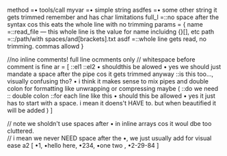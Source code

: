


method =• tools/call
myvar =• simple string
asdfes =• some other string it gets trimmed remember and has char limitations
full_l =::no space after the syntax cos this eats the whole line with no trimming
params = {
    name =::read_file — this whole line is the value for name incluidng {}[], etc 
    path =::/path/with spaces/and[brackets].txt
    asdf =::whole line gets read, no trimming. commas allowd
}

//no inline comments!  full line ocmments only
   // whitespace before comment is fine
ar = [
    ::el1
    ::el2
    • shouldthis be alowed
    • yes we should just mandate a space after the pipe cos it gets trimmed anyway
    ::is this too..., visually confusing tho?
    • i think it makes sense to mix pipes and double colon for formatting like unwrapping or compressing maybe
    (
        ::do we need 
        ::  double colon
        ::for each line like this
        • should this be allowed 
        • yes it just has to start with a space. i mean it doens't HAVE to.  but when beautified it will be added
    )
]


// note we sholdn't use spaces after • in inline arrays cos it woul dbe too cluttered.  
// i mean we never NEED space after the •, we just usually add for visual ease
a2 [ •1, •hello here, •234, •one two , •2-29-84 ]

